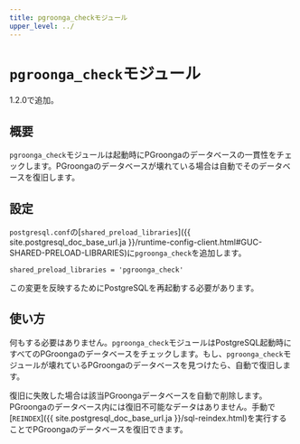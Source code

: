 ```yaml
---
title: pgroonga_checkモジュール
upper_level: ../
---
```


# `pgroonga_check`モジュール

1.2.0で追加。

## 概要

`pgroonga_check`モジュールは起動時にPGroongaのデータベースの一貫性をチェックします。PGroongaのデータベースが壊れている場合は自動でそのデータベースを復旧します。

## 設定

`postgresql.conf`の[`shared_preload_libraries`]({{ site.postgresql_doc_base_url.ja }}/runtime-config-client.html#GUC-SHARED-PRELOAD-LIBRARIES)に`pgroonga_check`を追加します。

```text
shared_preload_libraries = 'pgroonga_check'
```

この変更を反映するためにPostgreSQLを再起動する必要があります。

## 使い方

何もする必要はありません。`pgroonga_check`モジュールはPostgreSQL起動時にすべてのPGroongaのデータベースをチェックします。もし、`pgroonga_check`モジュールが壊れているPGroongaのデータベースを見つけたら、自動で復旧します。

復旧に失敗した場合は該当PGroongaデータベースを自動で削除します。PGroongaのデータベース内には復旧不可能なデータはありません。手動で[`REINDEX`]({{ site.postgresql_doc_base_url.ja }}/sql-reindex.html)を実行することでPGroongaのデータベースを復旧できます。
